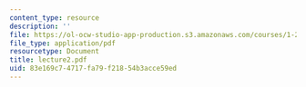 ```yaml
---
content_type: resource
description: ''
file: https://ol-ocw-studio-app-production.s3.amazonaws.com/courses/1-225j-transportation-flow-systems-fall-2002/83e169c74717fa79f21854b3acce59ed_lecture2.pdf
file_type: application/pdf
resourcetype: Document
title: lecture2.pdf
uid: 83e169c7-4717-fa79-f218-54b3acce59ed
---
```

